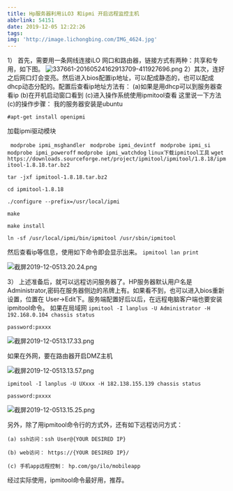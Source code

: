 ```yaml
---
title: Hp服务器利用iLO3 和ipmi 开启远程监控主机
abbrlink: 54151
date: 2019-12-05 12:22:26
tags:
img: 'http://image.lichongbing.com/IMG_4624.jpg'
---
```

1） 首先，需要用一条网线连接iLO 网口和路由器，链接方式有两种：共享和专用，如下图。
![337661-20160524162913709-411927696.png](http://image.lichongbing.com/static/3dbc81b99c539bfe71dac6a93ef13271.png)
2）其次，连好之后网口灯会变亮。然后进入bios配置ip地址，可以配成静态的，也可以配成dhcp动态分配的。配置后查看ip地址方法有：
(a)如果是用dhcp可以到服务器查看ip   (b)在开机启动窗口看到    (c)进入操作系统使用ipmitool查看
这里说一下方法(c)的操作步骤：
我的服务器安装是ubuntu

`#apt-get install openipmi`

加载ipmi驱动模块

` modprobe ipmi_msghandler`
` modprobe ipmi_devintf`
` modprobe ipmi_si`
` modprobe ipmi_poweroff`
`modprobe ipmi_watchdog`
`linux下载ipmitool工具`
`wget https://downloads.sourceforge.net/project/ipmitool/ipmitool/1.8.18/ipmitool-1.8.18.tar.bz2`

`tar -jxf ipmitool-1.8.18.tar.bz2 `

`cd ipmitool-1.8.18`

`./configure --prefix=/usr/local/ipmi`

`make`

`make install`

`ln -sf /usr/local/ipmi/bin/ipmitool /usr/sbin/ipmitool`

然后查看ip等信息，使用如下命令即会显示出来。
`ipmitool lan print`

![截屏2019-12-0513.20.24.png](http://image.lichongbing.com/static/42a3206ad247240537da3fa0e1d9ce32.png)



3） 上述准备后，就可以远程访问服务器了。HP服务器默认用户名是Administrator,密码在服务器侧边的吊牌上有。如果看不到，也可以进入bios重新设置，位置在 User->Edit下。服务端配置好后以后，在远程电脑客户端也要安装ipmitool命令。
如果在局域网
`ipmitool -I lanplus -U Administrator -H 192.168.0.104 chassis status`

`password:pxxxx`

![截屏2019-12-0513.17.33.png](http://image.lichongbing.com/static/2d03fbc2d73c34c930fda67af33687b3.png)



如果在外网，要在路由器开启DMZ主机

![截屏2019-12-0513.13.57.png](http://image.lichongbing.com/static/153e8febe0c10c2b78ff83f704634cf1.png)

`ipmitool -I lanplus -U UXxxx -H 182.138.155.139 chassis status`

`password:pxxxx`

![截屏2019-12-0513.15.25.png](http://image.lichongbing.com/static/b5a1e207579ab6b422a8b30a312c361c.png)

另外，除了用ipmitool命令行的方式外，还有如下远程访问方式：

    (a) ssh访问：ssh User@{YOUR DESIRED IP}

    (b) web访问： https://{YOUR DESIRED IP}/   

    (c) 手机app远程控制： hp.com/go/ilo/mobileapp
经过实际使用，ipmitool命令最好用，推荐。    





